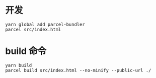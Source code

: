 # 开发
<pre>yarn global add parcel-bundler
parcel src/index.html</pre>

# build 命令
<pre>yarn build
parcel build src/index.html --no-minify --public-url ./</pre>
